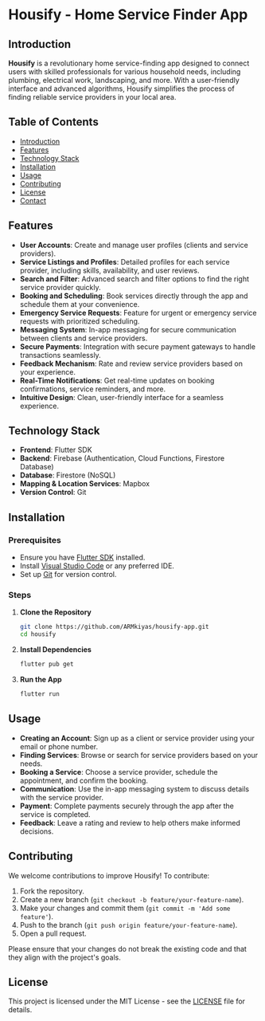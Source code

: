 # Housify - Home Service Finder App

## Introduction

**Housify** is a revolutionary home service-finding app designed to connect users with skilled professionals for various household needs, including plumbing, electrical work, landscaping, and more. With a user-friendly interface and advanced algorithms, Housify simplifies the process of finding reliable service providers in your local area.

## Table of Contents

- [Introduction](#introduction)
- [Features](#features)
- [Technology Stack](#technology-stack)
- [Installation](#installation)
- [Usage](#usage)
- [Contributing](#contributing)
- [License](#license)
- [Contact](#contact)

## Features

- **User Accounts**: Create and manage user profiles (clients and service providers).
- **Service Listings and Profiles**: Detailed profiles for each service provider, including skills, availability, and user reviews.
- **Search and Filter**: Advanced search and filter options to find the right service provider quickly.
- **Booking and Scheduling**: Book services directly through the app and schedule them at your convenience.
- **Emergency Service Requests**: Feature for urgent or emergency service requests with prioritized scheduling.
- **Messaging System**: In-app messaging for secure communication between clients and service providers.
- **Secure Payments**: Integration with secure payment gateways to handle transactions seamlessly.
- **Feedback Mechanism**: Rate and review service providers based on your experience.
- **Real-Time Notifications**: Get real-time updates on booking confirmations, service reminders, and more.
- **Intuitive Design**: Clean, user-friendly interface for a seamless experience.

## Technology Stack

- **Frontend**: Flutter SDK
- **Backend**: Firebase (Authentication, Cloud Functions, Firestore Database)
- **Database**: Firestore (NoSQL)
- **Mapping & Location Services**: Mapbox
- **Version Control**: Git

## Installation

### Prerequisites

- Ensure you have [Flutter SDK](https://flutter.dev/docs/get-started/install) installed.
- Install [Visual Studio Code](https://code.visualstudio.com/) or any preferred IDE.
- Set up [Git](https://git-scm.com/book/en/v2/Getting-Started-Installing-Git) for version control.

### Steps

1. **Clone the Repository**
   ```bash
   git clone https://github.com/ARMkiyas/housify-app.git
   cd housify
   ```

2. **Install Dependencies**
   ```bash
   flutter pub get
   ```

3. **Run the App**
   ```bash
   flutter run
   ```

## Usage

- **Creating an Account**: Sign up as a client or service provider using your email or phone number.
- **Finding Services**: Browse or search for service providers based on your needs.
- **Booking a Service**: Choose a service provider, schedule the appointment, and confirm the booking.
- **Communication**: Use the in-app messaging system to discuss details with the service provider.
- **Payment**: Complete payments securely through the app after the service is completed.
- **Feedback**: Leave a rating and review to help others make informed decisions.

## Contributing

We welcome contributions to improve Housify! To contribute:

1. Fork the repository.
2. Create a new branch (`git checkout -b feature/your-feature-name`).
3. Make your changes and commit them (`git commit -m 'Add some feature'`).
4. Push to the branch (`git push origin feature/your-feature-name`).
5. Open a pull request.

Please ensure that your changes do not break the existing code and that they align with the project's goals.

## License

This project is licensed under the MIT License - see the [LICENSE](LICENSE) file for details.
